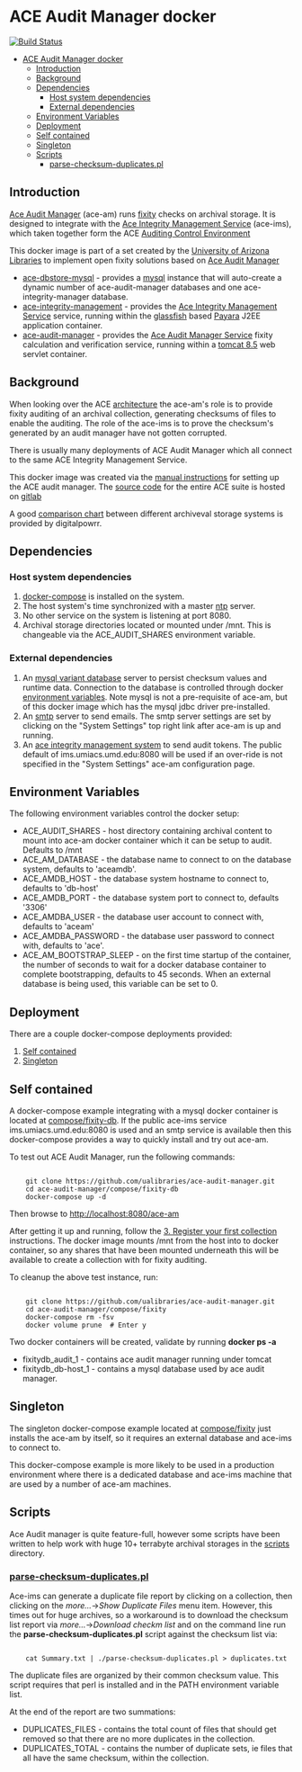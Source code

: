 # ACE Audit Manager docker

[![Build Status](https://travis-ci.org/Chu-2/ace-audit-manager.svg?branch=master)](https://travis-ci.org/Chu-2/ace-audit-manager)

- [ACE Audit Manager docker](#ace-audit-manager-docker)
	- [Introduction](#introduction)
	- [Background](#background)
	- [Dependencies](#dependencies)
		- [Host system dependencies](#host-system-dependencies)
		- [External dependencies](#external-dependencies)
	- [Environment Variables](#environment-variables)
	- [Deployment](#deployment)
	- [Self contained](#self-contained)
	- [Singleton](#singleton)
	- [Scripts](#scripts)
		- [parse-checksum-duplicates.pl](#parse-checksum-duplicatespl)

## Introduction

[Ace Audit Manager](https://wiki.umiacs.umd.edu/adapt/index.php/Ace:Main) (ace-am) runs [fixity](https://www.dpconline.org/handbook/technical-solutions-and-tools/fixity-and-checksums) checks on archival storage. It is designed to integrate with the [Ace Integrity Management Service](https://wiki.umiacs.umd.edu/adapt/index.php/Ace:Ace_IMS_System) (ace-ims), which taken together form the ACE [Auditing Control Environment](https://wiki.umiacs.umd.edu/adapt/index.php/Ace)

This docker image is part of a set created by the [University of Arizona Libraries](https://github.com/ualibraries) to implement open fixity solutions based on [Ace Audit Manager](https://wiki.umiacs.umd.edu/adapt/index.php/Ace:Main)

* [ace-dbstore-mysql](https://github.com/ualibraries/ace-dbstore-mysql) - provides a [mysql](https://hub.docker.com/_/mysql/) instance that will auto-create a dynamic number of ace-audit-manager databases and one ace-integrity-manager database.
* [ace-integrity-management](https://github.com/ualibraries/ace-integrity-management) - provides the [Ace Integrity Management Service](https://wiki.umiacs.umd.edu/adapt/index.php/Ace:Ace_IMS_System) service, running within the [glassfish](https://en.wikipedia.org/wiki/GlassFish) based [Payara](https://www.payara.fish/) J2EE application container.
* [ace-audit-manager](https://github.com/ualibraries/ace-audit-manager) - provides the [Ace Audit Manager Service](https://wiki.umiacs.umd.edu/adapt/index.php/Ace:Audit_Manager_Installation_Guide) fixity calculation and verification service, running within a [tomcat 8.5](http://tomcat.apache.org/) web servlet container.

## Background

When looking over the ACE [architecture](https://wiki.umiacs.umd.edu/adapt/images/5/5b/DigCCurr2009_060909.pdf) the ace-am's role is to provide fixity auditing of an archival collection, generating checksums of files to enable the auditing. The role of the ace-ims is to prove the checksum's generated by an audit manager have not gotten corrupted.

There is usually many deployments of ACE Audit Manager which all connect to the same ACE Integrity Management Service.

This docker image was created via the [manual instructions](https://wiki.umiacs.umd.edu/adapt/index.php/Ace:Audit_Manager_Installation_Guide) for setting up the ACE audit manager. The [source code](https://gitlab.umiacs.umd.edu/adapt/ace) for the entire ACE suite is hosted on [gitlab](https://gitlab.umiacs.umd.edu/groups/adapt)

A good [comparison chart](http://digitalpowrr.niu.edu/digital-preservation-101/tool-grid/) between different archiveval storage systems is provided by digitalpowrr.

## Dependencies
### Host system dependencies
1. [docker-compose](https://docs.docker.com/compose/overview/) is installed on the system.
2. The host system's time synchronized with a master [ntp](https://en.wikipedia.org/wiki/Network_Time_Protocol) server.
3. No other service on the system is listening at port 8080.
4. Archival storage directories located or mounted under /mnt. This is changeable via the ACE_AUDIT_SHARES environment variable.

### External dependencies

1. An [mysql variant database](https://en.wikipedia.org/wiki/MySQL#Current) server to persist checksum values and runtime data. Connection to the database is controlled through docker [environment variables](#environment-variables). Note mysql is not a pre-requisite of ace-am, but of this docker image which has the mysql jdbc driver pre-installed.
2. An [smtp](https://en.wikipedia.org/wiki/Simple_Mail_Transfer_Protocol) server to send emails. The smtp server settings are set by clicking on the "System Settings" top right link after ace-am is up and running.
3. An [ace integrity management system](https://wiki.umiacs.umd.edu/adapt/index.php/Ace:Ace_IMS_System) to send audit tokens. The public default of ims.umiacs.umd.edu:8080 will be used if an over-ride is not specified in the "System Settings" ace-am configuration page.

## Environment Variables

The following environment variables control the docker setup:

* ACE_AUDIT_SHARES - host directory containing archival content to mount into ace-am docker container which it can be setup to audit. Defaults to /mnt
* ACE_AM_DATABASE - the database name to connect to on the database system, defaults to 'aceamdb'.
* ACE_AMDB_HOST - the database system hostname to connect to, defaults to 'db-host'
* ACE_AMDB_PORT - the database system port to connect to, defaults '3306'
* ACE_AMDBA_USER - the database user account to connect with, defaults to 'aceam'
* ACE_AMDBA_PASSWORD - the database user password to connect with, defaults to 'ace'.
* ACE_AM_BOOTSTRAP_SLEEP - on the first time startup of the container, the number of seconds to wait for a docker database container to complete bootstrapping, defaults to 45 seconds. When an external database is being used, this variable can be set to 0.

## Deployment

There are a couple docker-compose deployments provided:

1. [Self contained](#self-contained)
2. [Singleton](#singleton)

## Self contained

A docker-compose example integrating with a mysql docker container is located at [compose/fixity-db](https://github.com/ualibraries/ace-audit-manager/tree/master/compose/fixity-db). If the public ace-ims service ims.umiacs.umd.edu:8080 is used and an smtp service is available then this docker-compose provides a way to quickly install and try out ace-am.

To test out ACE Audit Manager, run the following commands:

```

	git clone https://github.com/ualibraries/ace-audit-manager.git
	cd ace-audit-manager/compose/fixity-db
	docker-compose up -d

```

Then browse to [http://localhost:8080/ace-am](http://localhost:8080/ace-am)

After getting it up and running, follow the [3. Register your first collection](https://wiki.umiacs.umd.edu/adapt/index.php/Ace:Audit_Manager_Installation_Guide) instructions. The docker image mounts /mnt from the host into to docker container, so any shares that have been mounted underneath this will be available to create a collection with for fixity auditing.

To cleanup the above test instance, run:

```

	git clone https://github.com/ualibraries/ace-audit-manager.git
	cd ace-audit-manager/compose/fixity
	docker-compose rm -fsv
	docker volume prune  # Enter y

```

Two docker containers will be created, validate by running **docker ps -a**

* fixitydb_audit_1 - contains ace audit manager running under tomcat
* fixitydb_db-host_1 - contains a mysql database used by ace audit manager.

## Singleton

The singleton docker-compose example located at [compose/fixity](https://github.com/ualibraries/ace-audit-manager/tree/master/compose/fixity) just installs the ace-am by itself, so it requires an external database and ace-ims to connect to.

This docker-compose example is more likely to be used in a production environment where there is a dedicated database and ace-ims machine that are used by a number of ace-am machines.

## Scripts

Ace Audit manager is quite feature-full, however some scripts have been written to help work with huge 10+ terrabyte archival storages in the [scripts](https://github.com/ualibraries/ace-audit-manager/tree/master/scripts) directory.

### [parse-checksum-duplicates.pl](https://github.com/ualibraries/ace-audit-manager/tree/master/scripts/parse-checksum-duplicates.pl)

Ace-ims can generate a duplicate file report by clicking on a collection, then clicking on the *more...*->*Show Duplicate Files* menu item. However, this times out for huge archives, so a workaround is to download the checksum list report via *more...*->*Download checkm list* and on the command line run the **parse-checksum-duplicates.pl** script against the checksum list via:

```

	cat Summary.txt | ./parse-checksum-duplicates.pl > duplicates.txt

```

The duplicate files are organized by their common checksum value. This script requires that perl is installed and in the PATH environment variable list.

At the end of the report are two summations:

* DUPLICATES_FILES - contains the total count of files that should get removed so that there are no more duplicates in the collection.
* DUPLICATES_TOTAL - contains the number of duplicate sets, ie files that all have the same checksum, within the collection.
